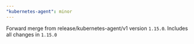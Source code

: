 ```yaml
---
"kubernetes-agent": minor
---
```


Forward merge from release/kubernetes-agent/v1 version `1.15.0`. Includes all changes in `1.15.0`
